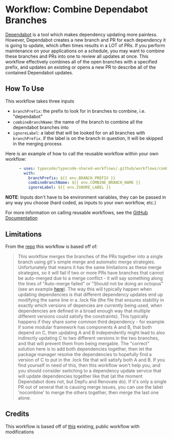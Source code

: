 # Workflow: Combine Dependabot Branches
[Dependabot](https://github.com/dependabot) is a tool which makes dependency updating more painless. However, Dependabot creates a new branch and PR for each dependency it is going to update, which often times results in a LOT of PRs. If you perform maintenance on your applications on a schedule, you may want to combine these branches and PRs into one to review all updates at once. This workflow effectively combines all of the open branches with a specified prefix, and updates an existing or opens a new PR to describe all of the contained Dependabot updates.

## How To Use
This workflow takes three inputs
  - `branchPrefix`: the prefix to look for in branches to combine, i.e. "dependabot"
  - `combineBranchName`: the name of the branch to combine all the dependabot branches into
  - `ignoreLabel`: a label that will be looked for on all branches with `branchPrefix`. if the label is on the branch in question, it will be skipped in the merging process

Here is an example of how to call the reusable workflow within your own workflow:
```yaml
      - uses: typecode/typecode-shared-workflows/.github/workflows/combine-dependabot-branches/combine-dependabot-branches@master.yml
        with:
          branchPrefix: ${{ env.BRANCH_PREFIX }}
          combineBranchName: ${{ env.COMBINE_BRANCH_NAME }}
          ignoreLabel: ${{ env.IGNORE_LABEL }}
```
**NOTE**: Inputs don't have to be environment variables, they can be passed in any way you choose (hard coded, as inputs to your own workflow, etc.)

For more information on calling reusable workflows, see the [GitHub Documentation](https://docs.github.com/en/actions/using-workflows/reusing-workflows#calling-a-reusable-workflow)

## Limitations
From the [repo](https://github.com/hrvey/combine-prs-workflow) this workflow is based off of:
>This workflow merges the branches of the PRs together into a single branch using git's simple merge and automatic merge strategies. Unfortunately that means it has the same limitations as these merge strategies, so it will fail if two or more PRs have branches that cannot be auto-merged due to a merge conflict - it will say something along the lines of "Auto-merge failed" or "Should not be doing an octopus" (see an example [here](https://github.com/hrvey/combine-prs-workflow/issues/2)). The way this will typically happen when updating dependencies is that different dependency updates end up modifying the same line in a .lock file (the file that ensures stability in exactly which versions of depencies are currently being used, when dependencies are defined in a broad enough way that multiple different versions could satisfy the constraints). This typically happens if they share some common third dependency - for example if some modular framework has components A and B, that both depend on C, then updating A and B independently might lead to also indirectly updating C to two different versions in the two branches, and that will prevent them from being mergable.
>The "correct" solution here is to add both dependencies together, then let the package manager resolve the dependencies to hopefully find a version of C to put in the .lock file that will satisfy both A and B. If you find yourself in need of this, then this workflow won't help you, and you should consider switching to a dependency update service that will update dependencies together like that (at the moment Dependabot does not, but Depfu and Renovate do).
>If it's only a single PR out of several that is causing merge issues, you can use the label 'nocombine' to merge the others together, then merge the last one alone.

## Credits
This workflow is based off of [this](https://github.com/hrvey/combine-prs-workflow) existing, public workflow with modifications